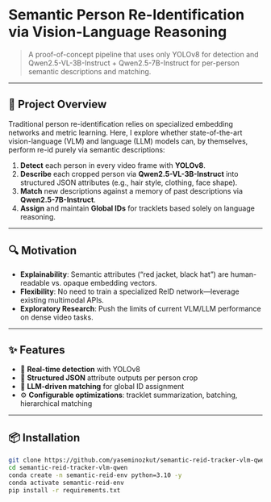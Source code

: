 # Semantic Person Re-Identification via Vision-Language Reasoning
> A proof-of-concept pipeline that uses only YOLOv8 for detection and Qwen2.5-VL-3B-Instruct + Qwen2.5-7B-Instruct for per-person semantic descriptions and matching.

---

## 🚀 Project Overview

Traditional person re-identification relies on specialized embedding networks and metric learning. Here, I explore whether state-of-the-art vision-language (VLM) and language (LLM) models can, by themselves, perform re-id purely via semantic descriptions:

1. **Detect** each person in every video frame with **YOLOv8**.  
2. **Describe** each cropped person via **Qwen2.5-VL-3B-Instruct** into structured JSON attributes (e.g., hair style, clothing, face shape).  
3. **Match** new descriptions against a memory of past descriptions via **Qwen2.5-7B-Instruct**.  
4. **Assign** and maintain **Global IDs** for tracklets based solely on language reasoning.

---

## 🔍 Motivation

- **Explainability**: Semantic attributes (“red jacket, black hat”) are human-readable vs. opaque embedding vectors.  
- **Flexibility**: No need to train a specialized ReID network—leverage existing multimodal APIs.  
- **Exploratory Research**: Push the limits of current VLM/LLM performance on dense video tasks.

---

## ✨ Features

- 🚨 **Real-time detection** with YOLOv8  
- 📝 **Structured JSON** attribute outputs per person crop  
- 🧠 **LLM-driven matching** for global ID assignment  
- ⚙️ **Configurable optimizations**: tracklet summarization, batching, hierarchical matching

---

## 📦 Installation

```bash
git clone https://github.com/yaseminozkut/semantic-reid-tracker-vlm-qwen.git
cd semantic-reid-tracker-vlm-qwen
conda create -n semantic-reid-env python=3.10 -y
conda activate semantic-reid-env
pip install -r requirements.txt
